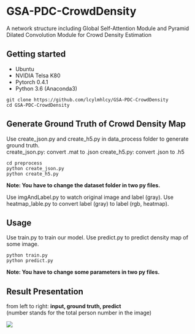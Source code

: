 # GSA-PDC-CrowdDensity
A network structure including Global Self-Attention Module and Pyramid Dilated Convolution Module for Crowd Density Estimation  

## Getting started

- Ubuntu
- NVIDIA Telsa K80
- Pytorch 0.4.1
- Python 3.6 (Anaconda3)

```
git clone https://github.com/lcylmhlcy/GSA-PDC-CrowdDensity
cd GSA-PDC-CrowdDensity
```
## Generate Ground Truth of Crowd Density Map
Use create_json.py and create_h5.py in data_process folder to generate ground truth.  
create_json.py: convert .mat to .json
create_h5.py: convert .json to .h5

```
cd preprocess
python create_json.py
python create_h5.py
```
**Note: You have to change the dataset folder in two py files.**  

Use imgAndLabel.py to watch original image and label (gray).
Use heatmap_lable.py to convert label (gray) to label (rgb, heatmap).  

## Usage
Use train.py to train our model.
Use predict.py to predict density map of some image.  

```
python train.py
python predict.py
```
**Note: You have to change some parameters in two py files.**  

## Result Presentation
from left to right: **input, ground truth, predict**  
(number stands for the total person number in the image)

<p>
    <img src='present_img/all.png'/>
</p>
